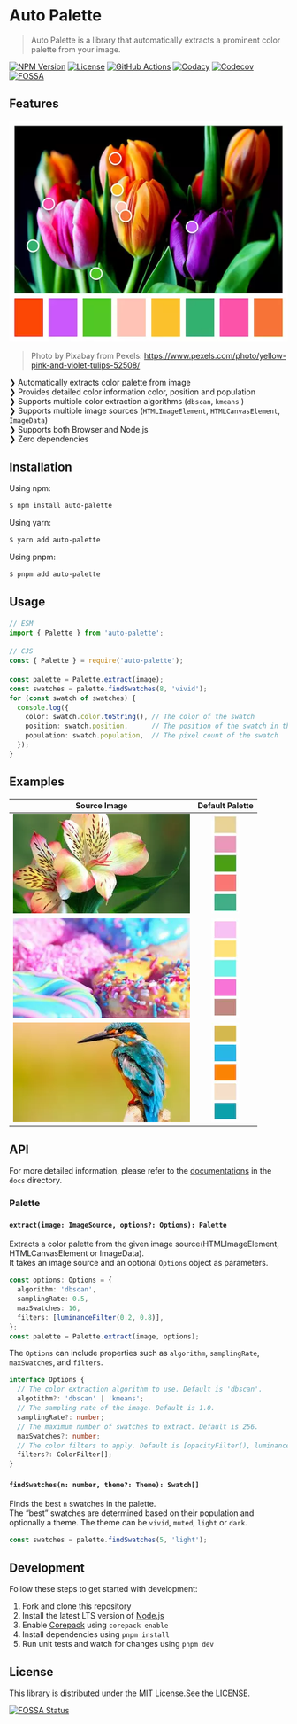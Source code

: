 # Auto Palette

> Auto Palette is a library that automatically extracts a prominent color palette from your image.

[![NPM Version](https://img.shields.io/npm/v/auto-palette)](https://www.npmjs.com/package/auto-palette)
[![License](https://img.shields.io/npm/l/auto-palette)](https://github.com/t28hub/auto-palette-ts/blob/main/LICENSE)
[![GitHub Actions](https://github.com/t28hub/auto-palette-ts/actions/workflows/build.yml/badge.svg)](https://github.com/t28hub/auto-palette-ts/actions/workflows/build.yml)
[![Codacy](https://app.codacy.com/project/badge/Grade/f133835017b04752aa3758dc62a8602e)](https://app.codacy.com/gh/t28hub/auto-palette-ts/dashboard?utm_source=gh&utm_medium=referral&utm_content=&utm_campaign=Badge_grade)
[![Codecov](https://codecov.io/gh/t28hub/auto-palette-ts/graph/badge.svg?token=F5obdWWvEt)](https://codecov.io/gh/t28hub/auto-palette-ts)
[![FOSSA](https://app.fossa.com/api/projects/custom%2B14538%2Fgithub.com%2Ft28hub%2Fauto-palette-ts.svg?type=shield&issueType=license)](https://app.fossa.com/projects/custom%2B14538%2Fgithub.com%2Ft28hub%2Fauto-palette-ts?ref=badge_shield&issueType=license)

## Features

![Color palette extracted from an image using Auto Palette](./docs/assets/screenshot.webp)
> Photo by Pixabay from Pexels: https://www.pexels.com/photo/yellow-pink-and-violet-tulips-52508/

❯ Automatically extracts color palette from image<br>
❯ Provides detailed color information color, position and population<br>
❯ Supports multiple color extraction algorithms (`dbscan`, `kmeans` )<br>
❯ Supports multiple image sources (`HTMLImageElement`, `HTMLCanvasElement`, `ImageData`)<br>
❯ Supports both Browser and Node.js<br>
❯ Zero dependencies<br>

## Installation

Using npm:

```bash
$ npm install auto-palette
```

Using yarn:

```bash
$ yarn add auto-palette
```

Using pnpm:

```bash
$ pnpm add auto-palette
```

## Usage

```ts
// ESM
import { Palette } from 'auto-palette';

// CJS
const { Palette } = require('auto-palette');

const palette = Palette.extract(image);
const swatches = palette.findSwatches(8, 'vivid');
for (const swatch of swatches) {
  console.log({
    color: swatch.color.toString(), // The color of the swatch
    position: swatch.position,      // The position of the swatch in the image
    population: swatch.population,  // The pixel count of the swatch
  });
}
```

## Examples

|                                                                      Source Image                                                                       |                                   Default Palette                                   |
|:-------------------------------------------------------------------------------------------------------------------------------------------------------:|:-----------------------------------------------------------------------------------:|
|    [![Two pink and green orchid flowers](./docs/assets/pexels-132468.webp)](https://www.pexels.com/photo/two-pink-and-green-orchid-flowers-132468/)     | ![Color palette extracted from an image](./docs/assets/pexels-132468-default.webp)  |
|          [![Closeup photo of doughnuts](./docs/assets/pexels-1191639.webp)](https://www.pexels.com/photo/closeup-photo-of-doughnuts-1191639/)           | ![Color palette extracted from an image](./docs/assets/pexels-1191639-default.webp) |
| [![Closeup photo of perched king fishier](./docs/assets/pexels-326900.webp)](https://www.pexels.com/photo/close-up-photo-of-perched-kingfisher-326900/) | ![Color palette extracted from an image](./docs/assets/pexels-326900-default.webp)  |

## API

For more detailed information, please refer to
the [documentations](https://github.com/t28hub/auto-palette-ts/tree/main/docs) in the `docs` directory.

### Palette

#### `extract(image: ImageSource, options?: Options): Palette`

Extracts a color palette from the given image source(HTMLImageElement, HTMLCanvasElement or ImageData).  
It takes an image source and an optional `Options` object as parameters.

```ts
const options: Options = {
  algorithm: 'dbscan',
  samplingRate: 0.5,
  maxSwatches: 16,
  filters: [luminanceFilter(0.2, 0.8)],
};
const palette = Palette.extract(image, options);
```

The `Options` can include properties such as `algorithm`, `samplingRate`, `maxSwatches`, and `filters`.

```ts
interface Options {
  // The color extraction algorithm to use. Default is 'dbscan'.
  algotithm?: 'dbscan' | 'kmeans';
  // The sampling rate of the image. Default is 1.0.
  samplingRate?: number;
  // The maximum number of swatches to extract. Default is 256.
  maxSwatches?: number;
  // The color filters to apply. Default is [opacityFilter(), luminanceFilter()].
  filters?: ColorFilter[];
}
```

#### `findSwatches(n: number, theme?: Theme): Swatch[]`

Finds the best `n` swatches in the palette.  
The “best” swatches are determined based on their population and optionally a theme.
The theme can be `vivid`, `muted`, `light` or `dark`.

```ts
const swatches = palette.findSwatches(5, 'light');
```

## Development

Follow these steps to get started with development:

1. Fork and clone this repository
2. Install the latest LTS version of [Node.js](https://nodejs.org/en)
3. Enable [Corepack](https://github.com/nodejs/corepack) using `corepack enable`
4. Install dependencies using `pnpm install`
5. Run unit tests and watch for changes using `pnpm dev`

## License

This library is distributed under the MIT License.See
the [LICENSE](https://github.com/t28hub/auto-palette-ts/blob/main/LICENSE).

[![FOSSA Status](https://app.fossa.com/api/projects/custom%2B14538%2Fgithub.com%2Ft28hub%2Fauto-palette-ts.svg?type=large&issueType=license)](https://app.fossa.com/projects/custom%2B14538%2Fgithub.com%2Ft28hub%2Fauto-palette-ts?ref=badge_large&issueType=license)
